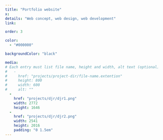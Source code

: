 ```yaml
---
title: "Portfolio website"
x:
details: "Web concept, web design, web development"
link:

order: 3

color: 
  - "#000000"

backgroundColor: "black"

media: 
# Each entry must list file name, height and width, alt text (optional)
#   -
#     href: "projects/project-dir/file-name.extention"
#     height: 800
#     width: 600
#     alt: ""
  -
    href: "projects/djr/djr1.png"
    width: 2772
    height: 1646
  -
    href: "projects/djr/djr2.png"
    width: 2541
    height: 2016
    padding: "0 1.5em"
---
```

